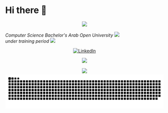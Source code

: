 # Hi there 👋
<p align="center">
<a href="https://github.com/harish-sethuraman/readme-components">
<img  src="https://readme-components.vercel.app/api?component=text&text=IM%20HAJER&fill=linear-gradient%28to%20top%2C%20%23a18cd1%200%25%2C%20%23fbc2eb%20100%25%29%3B">
</a>
  <!about me>
  <p><em>Computer Science Bachelor's Arab Open University <img src="https://media.giphy.com/media/fYSnHlufseco8Fh93Z/giphy.gif" width="30">
  </br>under training period <img src="https://media.giphy.com/media/WUlplcMpOCEmTGBtBW/giphy.gif" width="30"> 
</em></p>
</p>
<p align="center">
  <a href="https://www.linkedin.com/in/hajer-eid/" target="_blank">
    <img src="https://img.shields.io/badge/linkedin-%230077B5.svg?&style=for-the-badge&logo=linkedin&logoColor=white&color=071A2C" alt="LinkedIn"/>
  </a>
</p> 

<p align="center">
  <img src="https://github.com/demartini/demartini/blob/master/code.gif" >
</p>

<div align="center">
	<img src="https://cdn.jsdelivr.net/gh/holic-x/holic-x/assets/github-contribution-grid-snake.svg" />
</div>
<picture>
  <source media="(prefers-color-scheme: dark)" srcset="https://raw.githubusercontent.com/holic-x/holic-x/output/github-contribution-grid-snake-dark.svg">
  <source media="(prefers-color-scheme: light)" srcset="https://raw.githubusercontent.com/holic-x/holic-x/output/github-contribution-grid-snake.svg">
  <img alt="github contribution grid snake animation" src="https://raw.githubusercontent.com/adorabled4/adorabled4/output/github-contribution-grid-snake.svg">
</picture>
